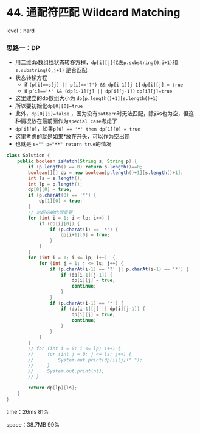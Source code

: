 # 44. 通配符匹配 Wildcard Matching

level：hard

### 思路一：DP

- 用二维dp数组找状态转移方程，`dp[i][j]`代表`p.substring(0,i+1)`和`s.substring(0,j+1)` 是否匹配
- 状态转移方程
  - if `(p[i]==s[j] || p[i]=='?') && dp[i-1][j-1]` `dp[i][j] = true`  
  - if `p[i]=='*' && (dp[i-1][j] || dp[i][j-1])` `dp[i][j]=true`
- 这里建立的dp数组大小为 `dp[p.length()+1][s.length()+1]`
- 所以要初始化`dp[0][0]=true`
- 此外，`dp[0][i]=false` ，因为没有`pattern`时无法匹配，除非s也为空，但这种情况放在最前面作为`special case`考虑了
- `dp[i][0]`，如果`p[0] == '*' then dp[1][0] = true`
- 这里考虑的就是如果*放在开头，可以作为空出现
- 也就是 `s="" p="**" return true`的情况



```java
class Solution {
    public boolean isMatch(String s, String p) {
        if (p.length() == 0) return s.length()==0;
        boolean[][] dp = new boolean[p.length()+1][s.length()+1];
        int ls = s.length();
        int lp = p.length();
        dp[0][0] = true;
        if (p.charAt(0) == '*') {
            dp[1][0] = true;
        } 
        // 这段初始化很重要
        for (int i = 1; i < lp; i++) {
            if (dp[i][0]) {
                if (p.charAt(i) == '*') {
                    dp[i+1][0] = true;
                }
            }
        }
        for (int i = 1; i <= lp; i++)  {
            for (int j = 1; j <= ls; j++) {
                if (p.charAt(i-1) == '?' || p.charAt(i-1) == '*') {
                    if (dp[i-1][j-1]) {
                        dp[i][j] = true;
                        continue;
                    }
                }  
                if (p.charAt(i-1) == '*') {
                    if (dp[i-1][j] || dp[i][j-1]) {
                        dp[i][j] = true;
                        continue;
                    }
                }
            }
        }
        // for (int i = 0; i <= lp; i++) {
        //     for (int j = 0; j <= ls; j++) {
        //         System.out.print(dp[i][j]+" ");
        //     }
        //     System.out.println();
        // }

        return dp[lp][ls];
    }
}
```

time：26ms 81%

space：38.7MB 99%
